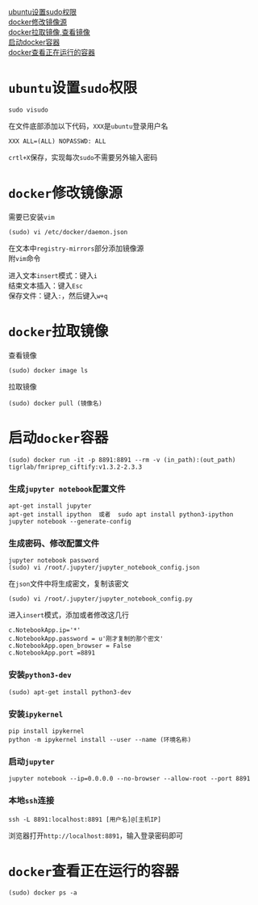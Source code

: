 [ubuntu设置sudo权限](#ubuntu设置sudo权限)  
[docker修改镜像源](#docker修改镜像源)  
[docker拉取镜像,查看镜像](#docker拉取镜像)  
[启动docker容器](#启动docker容器)  
[docker查看正在运行的容器](#docker查看正在运行的容器)


# `ubuntu`设置`sudo`权限
    sudo visudo
    
在文件底部添加以下代码，`XXX`是`ubuntu`登录用户名  
    
    XXX ALL=(ALL) NOPASSWD: ALL 
`crtl+X`保存，实现每次`sudo`不需要另外输入密码

# `docker`修改镜像源
需要已安装`vim`

    (sudo) vi /etc/docker/daemon.json  

在文本中`registry-mirrors`部分添加镜像源  
附`vim`命令    

进入文本`insert`模式：键入`i`  
结束文本插入：键入`Esc`  
保存文件：键入`:`，然后键入`w+q`  

# `docker`拉取镜像
查看镜像  

    (sudo) docker image ls  

拉取镜像

    (sudo) docker pull (镜像名)

# 启动`docker`容器

    (sudo) docker run -it -p 8891:8891 --rm -v (in_path):(out_path) tigrlab/fmriprep_ciftify:v1.3.2-2.3.3

### 生成`jupyter notebook`配置文件

    apt-get install jupyter
    apt-get install ipython  或者  sudo apt install python3-ipython
    jupyter notebook --generate-config

### 生成密码、修改配置文件  
    jupyter notebook password  
    (sudo) vi /root/.jupyter/jupyter_notebook_config.json   

在`json`文件中将生成密文，复制该密文  

    (sudo) vi /root/.jupyter/jupyter_notebook_config.py  

进入`insert`模式，添加或者修改这几行

    c.NotebookApp.ip='*'  
    c.NotebookApp.password = u'刚才复制的那个密文'  
    c.NotebookApp.open_browser = False  
    c.NotebookApp.port =8891   

### 安装`python3-dev`  

    (sudo) apt-get install python3-dev

### 安装`ipykernel`  

    pip install ipykernel
    python -m ipykernel install --user --name (环境名称)

### 启动`jupyter`

    jupyter notebook --ip=0.0.0.0 --no-browser --allow-root --port 8891

### 本地`ssh`连接

    ssh -L 8891:localhost:8891 [用户名]@[主机IP]

浏览器打开`http://localhost:8891`，输入登录密码即可

# `docker`查看正在运行的容器

    (sudo) docker ps -a 
